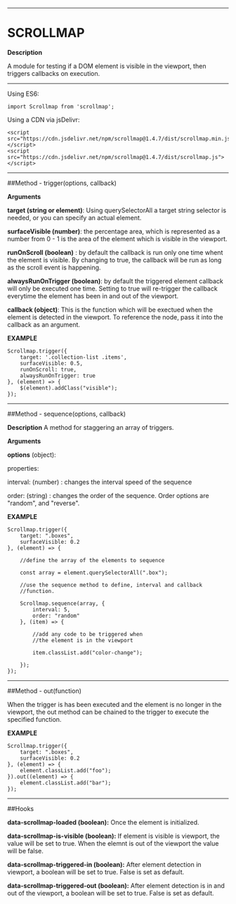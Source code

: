 ******************************************** 
# SCROLLMAP

**Description**

A module for testing if a DOM element is visible in the viewport, then triggers callbacks on execution. 

********************************************

Using ES6:

	import Scrollmap from 'scrollmap';

Using a CDN via jsDelivr:

	<script src="https://cdn.jsdelivr.net/npm/scrollmap@1.4.7/dist/scrollmap.min.js"></script>
	<script src="https://cdn.jsdelivr.net/npm/scrollmap@1.4.7/dist/scrollmap.js"></script>

********************************************

##Method - trigger(options, callback)

**Arguments**

**target (string or element)**:
Using querySelectorAll a target string selector is needed, or you can specify an actual element.

**surfaceVisible (number)**: the percentage area, which is represented as a number from 0 - 1 is the area of the 
element which is visible in the viewport. 

**runOnScroll (boolean)** : by default the callback is run only one time whent the element is visible. By changing to true, the callback will be run 
as long as the scroll event is happening.

**alwaysRunOnTrigger (boolean)**: by default the triggered element callback will only be executed one time. Setting to true will re-trigger the callback everytime the element has been in and out of the viewport. 

**callback (object)**:
This is the function which will be exectued when the element is detected in the viewport. To reference the node, pass it
into the callback as an argument.

**EXAMPLE**

	Scrollmap.trigger({
		target: '.collection-list .items',
		surfaceVisible: 0.5,
		runOnScroll: true,
		alwaysRunOnTrigger: true
	}, (element) => {
		$(element).addClass("visible");
	});
	
********************************************

##Method - sequence(options, callback)

**Description**
A method for staggering an array of triggers. 

**Arguments**

**options** (object):

properties:

interval: (number) :
changes the interval speed of the sequence

order: (string) :
changes the order of the sequence. Order options are "random", and "reverse".

**EXAMPLE**
		
	Scrollmap.trigger({
		target: ".boxes",
		surfaceVisible: 0.2
	}, (element) => {

		//define the array of the elements to sequence

		const array = element.querySelectorAll(".box");

		//use the sequence method to define, interval and callback
		//function.

		Scrollmap.sequence(array, {
			interval: 5,
			order: "random"
		}, (item) => {

			//add any code to be triggered when
			//the element is in the viewport

			item.classList.add("color-change");

		});
	});

********************************************

##Method - out(function)

When the trigger is has been executed and the element is no longer in the viewport, the out method
can be chained to the trigger to execute the specified function.

**EXAMPLE**

	Scrollmap.trigger({
		target: ".boxes",
		surfaceVisible: 0.2
	}, (element) => {
		element.classList.add("foo");
	}).out((element) => {
		element.classList.add("bar");
	});

********************************************

##Hooks

**data-scrollmap-loaded (boolean):**
Once the element is initialized.

**data-scrollmap-is-visible (boolean):**
If element is visible is viewport, the value will be set to true. When the elemnt is out of the viewport
the value will be false.

**data-scrollmap-triggered-in (boolean):**
After element detection in viewport, a boolean will be set to true. False is set as default.

**data-scrollmap-triggered-out (boolean):**
After element detection is in and out of the viewport, a boolean will be set to true. False is set as default.
